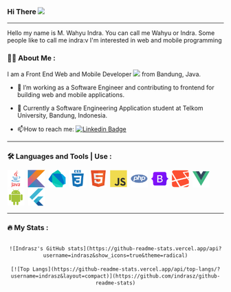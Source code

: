<!-- ### Hi there 👋 -->
### Hi There <img src="https://media.giphy.com/media/hvRJCLFzcasrR4ia7z/giphy.gif" width="30px"/>
---
Hello my name is M. Wahyu Indra. You can call me Wahyu or Indra. Some people like to call me indra:v I'm interested in web and mobile programming

### :woman_technologist: About Me :

I am a Front End Web and Mobile Developer <img src="https://media.giphy.com/media/WUlplcMpOCEmTGBtBW/giphy.gif" width="30"> from Bandung, Java.

- :telescope: I’m working as a Software Engineer and contributing to frontend for building web and mobile applications.

- :seedling: Currently a Software Engineering Application student at Telkom University, Bandung, Indonesia.

- :mailbox:How to reach me: [![Linkedin Badge](https://img.shields.io/badge/-indrasz-blue?style=flat&logo=Linkedin&logoColor=white)](https://www.linkedin.com/in/indrasz/)

---

### :hammer_and_wrench: Languages and Tools | Use :

<div>
  <img src="https://github.com/devicons/devicon/blob/master/icons/java/java-original-wordmark.svg" title="Java" alt="Java" width="40" height="40"/>&nbsp;
  <img src="https://github.com/devicons/devicon/blob/master/icons/kotlin/kotlin-original.svg" title="Kotlin" alt="Kotlin" width="40" height="40"/>&nbsp;
  <img src="https://github.com/devicons/devicon/blob/master/icons/dart/dart-original.svg" title="Dart" alt="Dart" width="40" height="40"/>&nbsp;
  <img src="https://github.com/devicons/devicon/blob/master/icons/css3/css3-plain-wordmark.svg"  title="CSS3" alt="CSS" width="40" height="40"/>&nbsp;
  <img src="https://github.com/devicons/devicon/blob/master/icons/html5/html5-original.svg" title="HTML5" alt="HTML" width="40" height="40"/>&nbsp;
  <img src="https://github.com/devicons/devicon/blob/master/icons/javascript/javascript-original.svg" title="JavaScript" alt="JavaScript" width="40" height="40"/>&nbsp;
  <img src="https://github.com/devicons/devicon/blob/master/icons/php/php-plain.svg" title="Php" alt="Php" width="40" height="40"/>&nbsp;
  <img src="https://github.com/devicons/devicon/blob/master/icons/bootstrap/bootstrap-original.svg" title="Bootstrap" alt="Bootstrap" width="40" height="40"/>&nbsp;
  <img src="https://github.com/devicons/devicon/blob/master/icons/laravel/laravel-plain.svg" title="Laravel" alt="Laravel" width="40" height="40"/>&nbsp;
  <img src="https://github.com/devicons/devicon/blob/master/icons/vuejs/vuejs-original.svg" title="VueJs"  alt="VueJs" width="40" height="40"/>&nbsp;  
  <img src="https://github.com/devicons/devicon/blob/master/icons/android/android-original.svg" title="Android" alt="Android" width="40" height="40"/>&nbsp;
  <img src="https://github.com/devicons/devicon/blob/master/icons/flutter/flutter-original.svg" title="Flutter" alt="Flutter" width="40" height="40"/>&nbsp;
</div>

---

### :fire: My Stats :

<div align="center" style="display: flex;">
    
    ![Indrasz's GitHub stats](https://github-readme-stats.vercel.app/api?username=indrasz&show_icons=true&theme=radical)

    [![Top Langs](https://github-readme-stats.vercel.app/api/top-langs/?username=indrasz&layout=compact)](https://github.com/indrasz/github-readme-stats)

</div>

